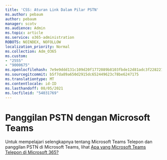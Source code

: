 ```yaml
---
title: 'CSS: Aturan Link Dalam Pilar PSTN'
ms.author: pebaum
author: pebaum
manager: scotv
ms.audience: Admin
ms.topic: article
ms.service: o365-administration
ROBOTS: NOINDEX, NOFOLLOW
localization_priority: Normal
ms.collection: Adm_O365
ms.custom:
- "2555"
- "9000675"
ms.openlocfilehash: 7e9e9ddd131c109d20f1772089b8103fbde12d81adc3f2282210c8a9e2e43611
ms.sourcegitcommit: b5f7da89a650d2915dc652449623c78be6247175
ms.translationtype: MT
ms.contentlocale: id-ID
ms.lasthandoff: 08/05/2021
ms.locfileid: "54031769"
---
```

# <a name="pstn-calling-with-microsoft-teams"></a>Panggilan PSTN dengan Microsoft Teams

Untuk mempelajari selengkapnya tentang Microsoft Teams Telepon dan panggilan PSTN di Microsoft Teams, lihat [Apa yang Microsoft Teams Telepon di Microsoft 365?](https://docs.microsoft.com/microsoftteams/what-is-phone-system-in-office-365)